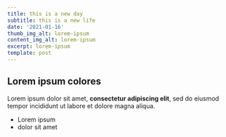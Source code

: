 ```yaml
---
title: this is a new day
subtitle: this is a new life
date: '2021-01-16'
thumb_img_alt: lorem-ipsum
content_img_alt: lorem-ipsum
excerpt: lorem-ipsum
template: post
---
```

## Lorem ipsum colores

Lorem ipsum dolor sit amet, **consectetur adipiscing elit**, sed do eiusmod tempor incididunt ut labore et dolore magna aliqua.

*   Lorem ipsum
*   dolor sit amet

